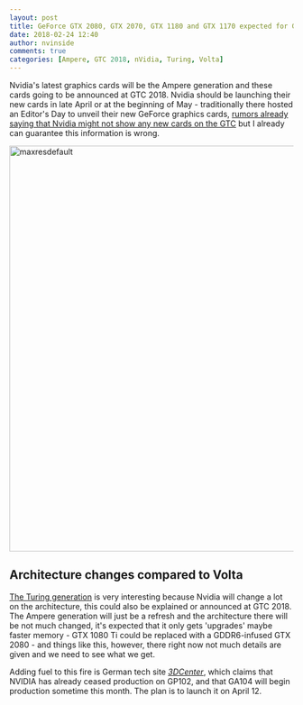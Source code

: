 ```yaml
---
layout: post
title: GeForce GTX 2080, GTX 2070, GTX 1180 and GTX 1170 expected for GTC 2018
date: 2018-02-24 12:40
author: nvinside
comments: true
categories: [Ampere, GTC 2018, nVidia, Turing, Volta]
---
```

Nvidia's latest graphics cards will be the Ampere generation and these cards going to be announced at GTC 2018. Nvidia should be launching their new cards in late April or at the beginning of May - traditionally there hosted an Editor's Day to unveil their new GeForce graphics cards, <a href="https://www.pcgamesn.com/nvidia-geforce-next-gen-graphics-card-release" target="_blank" rel="noopener">rumors already saying that Nvidia might not show any new cards on the GTC</a> but I already can guarantee this information is wrong.

<img class="alignnone size-full wp-image-3018" src="https://chefkochblog.files.wordpress.com/2018/02/maxresdefault1.jpg" alt="maxresdefault" width="1280" height="720" />

<!--more-->

<h2>Architecture changes compared to Volta</h2>

<a href="https://wccftech.com/nvidias-next-generation-turing-gpu-launching-next-month-according-reuters/" target="_blank" rel="noopener">The Turing generation</a> is very interesting because Nvidia will change a lot on the architecture, this could also be explained or announced at GTC 2018. The Ampere generation will just be a refresh and the architecture there will be not much changed, it's expected that it only gets 'upgrades' maybe faster memory - GTX 1080 Ti could be replaced with a GDDR6-infused GTX 2080 - and things like this, however, there right now not much details are given and we need to see what we get.

Adding fuel to this fire is German tech site <em><a href="https://translate.google.com/translate?sl=auto&amp;tl=en&amp;js=y&amp;prev=_t&amp;hl=en&amp;ie=UTF-8&amp;u=http%3A%2F%2Fwww.3dcenter.org%2Fnews%2Fnvidia-ampere-geruechtekueche-gp102-produktion-bereits-eingestellt-ga104-seit-februar-produktio&amp;edit-text=&amp;act=url" target="_blank" rel="nofollow noopener">3DCenter</a></em>, which claims that NVIDIA has already ceased production on GP102, and that GA104 will begin production sometime this month. The plan is to launch it on April 12.
